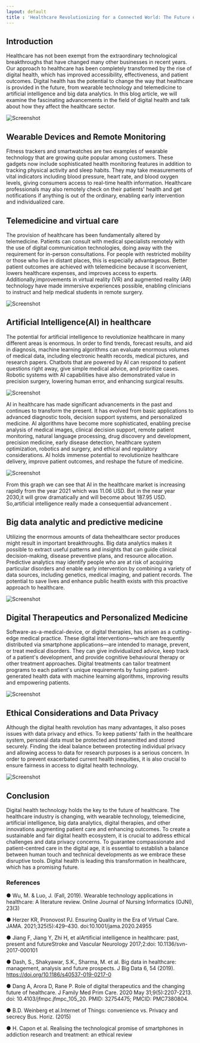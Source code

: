 ```yaml
---
layout: default
title : 'Healthcare Revolutionizing for a Connected World: The Future of Digital Health'
---
```


## Introduction
Healthcare has not been exempt from the extraordinary technological
breakthroughs that have changed many other businesses in recent years. Our approach to
healthcare has been completely transformed by the rise of digital health, which has improved
accessibility, effectiveness, and patient outcomes. Digital health has the potential to change
the way that healthcare is provided in the future, from wearable technology and telemedicine
to artificial intelligence and big data analytics. In this blog article, we will examine the
fascinating advancements in the field of digital health and talk about how they affect the
healthcare sector.

![Screenshot](./Assets/fig-1.jpg)

## Wearable Devices and Remote Monitoring
Fitness trackers and smartwatches are two examples of wearable technology that are growing quite popular among customers. These gadgets now include sophisticated health monitoring features in addition to tracking physical activity and sleep habits. They may take measurements of vital indicators including blood pressure, heart rate, and blood oxygen levels, giving consumers access to real-time health information. Healthcare professionals may also remotely check on their patients' health and get notifications if anything is out of the ordinary, enabling early intervention and individualized care.

## Telemedicine and virtual care
The provision of healthcare has been fundamentally altered by telemedicine. Patients can consult with medical specialists remotely with the use of digital communication technologies, doing away with the requirement for in-person consultations. For people with restricted mobility or those who live in distant places, this is especially advantageous. Better patient outcomes are achieved with telemedicine because it isconvenient, lowers healthcare expenses, and improves access to experts. Additionally,improvements in virtual reality (VR) and augmented reality (AR) technology have made immersive experiences possible, enabling clinicians to instruct and help medical students in remote surgery.

![Screenshot](./Assets/fig-2.jpg)

## Artificial Intelligence(AI) in healthcare

The potential for artificial intelligence to revolutionize healthcare in many different areas is enormous. In order to find trends, forecast results, and aid in diagnosis, machine learning algorithms can evaluate enormous volumes of medical data, including electronic health records, medical pictures, and research papers. Chatbots that are powered by AI can respond to patient questions right away, give simple medical advice, and prioritize cases. Robotic systems with AI capabilities have also demonstrated value in precision surgery, lowering human error, and enhancing surgical results.

![Screenshot](./Assets/fig-3.jpg)

AI in healthcare has made significant advancements in the past and continues to transform
the present. It has evolved from basic applications to advanced diagnostic tools, decision
support systems, and personalized medicine. AI algorithms have become more sophisticated, enabling precise analysis of medical images, clinical decision support, remote patient monitoring, natural language processing, drug discovery and development, precision medicine, early disease detection, healthcare system optimization, robotics and surgery, and ethical and regulatory considerations. AI holds immense potential to revolutionize healthcare delivery, improve patient outcomes, and reshape the future of medicine.

![Screenshot](./Assets/fig-4.jpg)

From this graph we can see that AI in the healthcare market is increasing rapidly from the
year 2021 which was 11.06 USD. But in the near year 2030,it will grow dramatically and will
become about 187.95 USD. So,artificial intelligence really made a consequential
advancement .

## Big data analytic and predictive medicine

Utilizing the enormous amounts of data thehealthcare sector produces might result in important breakthroughs. Big data analytics makes it possible to extract useful patterns and insights that can guide clinical decision-making, disease preventive plans, and resource allocation. Predictive analytics may identify people who are at risk of acquiring particular disorders and enable early intervention by combining a variety of data sources, including genetics, medical imaging, and patient records. The potential to save lives and enhance public health exists with this proactive approach to healthcare.

![Screenshot](./Assets/fig-5.jpg)

## Digital Therapeutics and Personalized Medicine

Software-as-a-medical-device, or digital therapies, has arisen as a cutting-edge medical practice. These digital interventions—which are frequently distributed via smartphone applications—are intended to manage, prevent, or treat medical disorders. They can give individualized advice, keep track of a patient's development, and provide cognitive behavioural therapy or other treatment approaches. Digital treatments can tailor treatment programs to each patient's unique requirements by fusing patient-generated health data with machine learning algorithms, improving results and empowering patients. 

![Screenshot](./Assets/fig-6.png)

## Ethical Considerations and Data Privacy
Although the digital health revolution has many advantages, it also poses issues with data privacy and ethics. To keep patients' faith in the healthcare system, personal data must be protected and transmitted and stored securely. Finding the ideal balance between protecting individual privacy and allowing access to data for research purposes is a serious concern. In order to prevent exacerbated current health inequities, it is also crucial to ensure fairness in access to digital health technology.

![Screenshot](./Assets/fig-7.jpg)

## Conclusion

Digital health technology holds the key to the future of healthcare. The healthcare industry is changing, with wearable technology, telemedicine, artificial intelligence, big data analytics, digital therapies, and other innovations augmenting patient care and enhancing outcomes. To create a sustainable and fair digital health ecosystem, it is crucial to address ethical challenges and data privacy concerns. To guarantee compassionate and patient-centred care in the digital age, it is essential to establish a balance between human touch and technical developments as we embrace these disruptive tools. Digital health is leading this transformation in healthcare, which has a promising future.

### References
●		Wu, M. & Luo, J. (Fall, 2019). Wearable technology applications in healthcare: A literature review. Online Journal of Nursing Informatics (OJNI), 23(3)

●	Herzer KR, Pronovost PJ. Ensuring Quality in the Era of Virtual Care. JAMA.
2021;325(5):429–430. doi:10.1001/jama.2020.24955

●	Jiang F, Jiang Y, Zhi H, et alArtificial intelligence in healthcare: past, present and futureStroke and Vascular Neurology 2017;2:doi: 10.1136/svn-2017-000101

●	Dash, S., Shakyawar, S.K., Sharma, M. et al. Big data in healthcare: management, analysis and future prospects. J Big Data 6, 54 (2019). https://doi.org/10.1186/s40537-019-0217-0

●	Dang A, Arora D, Rane P. Role of digital therapeutics and the changing future of healthcare. J Family Med Prim Care. 2020 May 31;9(5):2207-2213. doi: 10.4103/jfmpc.jfmpc_105_20. PMID: 32754475; PMCID: PMC7380804.

●	B.D. Weinberg et al.Internet of Things: convenience vs. Privacy and secrecy Bus. Horiz. (2015)

●	H. Capon et al. Realising the technological promise of smartphones in addiction research and treatment: an ethical review
